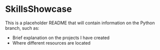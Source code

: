 # SkillsShowcase


This is a placeholder README that will contain information on the Python branch, such as:
- Brief explanation on the projects I have created
- Where different resources are located
